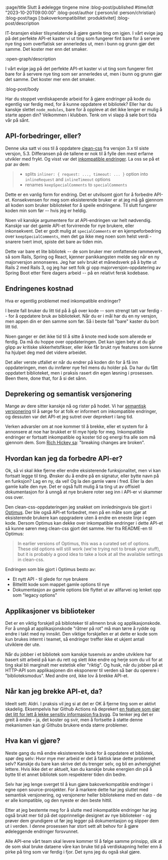 :page/title Slutt å ødelegge tingene mine
:blog-post/published #time/ldt "2023-10-20T09:00:00"
:blog-post/author {:person/id :person/christian}
:blog-post/tags [:bakoverkompatibilitet :produktivitet]
:blog-post/description

IT-bransjen elsker tilsynelatende å gjøre gamle ting om igjen. I vårt evige jag
på det perfekte API-et kaster vi ut ting som fungerer fint bare for å servere
nye ting som overflatisk ser annerledes ut, men i bunn og grunn gjør det samme.
Det koster mer enn det smaker.

:open-graph/description

I vårt evige jag på det perfekte API-et kaster vi ut ting som fungerer fint bare
for å servere nye ting som ser annerledes ut, men i bunn og grunn gjør det
samme. Det koster mer enn det smaker.

:blog-post/body

Har du stoppet verdiskapende arbeid for å gjøre endringer på kode du egentlig
var ferdig med, for å kunne oppdatere et bibliotek? Eller har du kanskje slettet
`node_modules`, bare for å oppleve at det ikke lenger er mulig å starte appen
din? Velkommen i klubben. Tenk om vi slapp å søle bort tida vår på sånt.

## API-forbedringer, eller?

Denne uka satt vi oss til å oppdatere
[clean-css](https://github.com/clean-css/clean-css) fra versjon 3.x til siste
versjon, 5.3. Differansen på de tallene er nok til å fylle den mest erfarne
utvikler med frykt. Og visst var det [inkompatible
endringer](https://github.com/clean-css/clean-css#important-40-breaking-changes).
La oss se på et par av dem:

>- splits `inliner: { request: ..., timeout: ... }` option into `inlineRequest`
>  and `inlineTimeout` options
>- renames `keepSpecialComments` to `specialComments`

Dette er en vanlig form for endring. Det er utvilsomt gjort for å forbedre
API-et. Konsekvensen for meg som eksisterende bruker er at jeg må gå gjennom all
koden som bruker biblioteket for å speile endringene. Til slutt fungerer koden
min som før -- hvis jeg er heldig.

Noen vil kanskje argumentere for at API-endringen var helt nødvendig. Kanskje
var det gamle API-et forvirrende for nye brukere, eller inkonsekvent. Det er
godt mulig at `specialComments` er en kjempeforbedring over
`keepSpecialComments`, men det ga ikke meg noen som helst verdi - snarere tvert
imot, spiste det bare av tiden min.

Dette var bare et lite bibliotek -- de som bruker mer omfattende rammeverk, så
som Rails, Spring og React, kjenner panikkangsten melde seg når en ny
majorversjon annonseres. Jeg har selv brukt et månedsverk på å bytte ut Rails 2
med Rails 3, og jeg har sett folk gi opp majorversjon-oppdatering av Spring Boot
etter flere dagers arbeid -- på en relativt fersk kodebase.

## Endringenes kostnad

Hva er egentlig problemet med inkompatible endringer?

I beste fall bruker du litt tid på å gå over kode -- som strengt tatt var ferdig
-- for å oppdatere bruk av biblioteket. Når du er i mål har du en ny versjon,
men appen din er den samme som før. Så i beste fall "bare" kaster du bort litt
tid.

Noen ganger er det ikke tid til å sitte å knote med kode som allerede er ferdig.
Da må du hoppe over oppdateringen. Det kan igjen bety at du går glipp av
kritiske sikkerhetsfikser, eller ikke får brukt nye features som kunne ha
hjulpet deg med det videre arbeidet.

Det aller verste utfallet er når du endrer på koden din for å få inn
oppdateringen, men du innfører nye feil mens du holder på. Da har du fått
oppdatert biblioteket, men i praksis rasert din egen løsning i prosessen. Been
there, done that, for å si det sånn.

## Deprekering og semantisk versjonering

Mange av dere sitter kanskje nå og rister på hodet. Vi har [semantisk
versjonering](https://semver.org/) til å sørge for at folk er informert om
inkompatible endringer, og dessuten var det API-et jeg sutret over deprekert i
lang tid.

Verken advarsler om at noe kommer til å brekke, eller et system for å annonsere
at noe har brukket er til mye hjelp for meg. Inkompatible endringer er fortsatt
inkompatible og koster tid og energi fra alle som må gjennom dem. Som [Rich
Hickey sa](https://www.youtube.com/watch?v=oyLBGkS5ICk): "breaking changes are
broken".

## Hvordan kan jeg da forbedre API-er?

Ok, så vi skal ikke fjerne eller endre eksisterende funksjonalitet, men vi kan
fortsatt legge til ting. Ønsker du å endre på en signatur, eller bytte navn på
en funksjon? Lag en ny, da vel! Og la den gamle være i fred. Eller la den gamle
kalle den nye. Det er også fullt mulig å ta ting ut av offisiell dokumentasjon
for å unngå at nye brukere roter seg inn i API-er vi skammer oss over.

Den clean-css-oppdateringen jeg snakket om innledningsvis ble gjort i
[Optimus](https://github.com/magnars/optimus). Der ble også API-et forbedret,
men på en måte som gjør at eksisterende brukere kan oppgradere uten å endre en
eneste linje i egen kode. Dersom Optimus kan dekke over inkompatible endringer i
dette API-et så kunne søren meg clean-css gjort det samme. Her fra README-en til
Optimus:

> In earlier versions of Optimus, this was a curated set of options. These old
> options will still work (we're trying not to break your stuff), but it is
> probably a good idea to take a look at all the available settings in
> clean-css.

Endringen som ble gjort i Optimus besto av:

- Et nytt API - til glede for nye brukere
- Bittelitt kode som mappet gamle options til nye
- Dokumentasjon av gamle options ble flyttet ut av allfarvei og lenket opp som
  "legacy options"

## Applikasjoner vs biblioteker

Det er en viktig forskjell på biblioteker til allmenn bruk og applikasjonskode.
For å unngå at applikasjonskode "råtner på rot" må man tørre å rydde og endre i
takt med ny innsikt. Den viktige forskjellen er at dette er kode som kun brukes
internt i teamet, så endringer treffer ikke et ukjent antall utviklere der ute.

Når du jobber i et bibliotek som kanskje tusenvis av andre utviklere har basert
sitt arbeid på kan du rett og slett ikke endre og herje som du vil for at ting
skal bli marginalt mer estetisk eller "riktig". Og husk, når du jobber på et
HTTP-API som applikasjonen din eksponerer til verden så bør du operere i
"biblioteksmodus". Med andre ord, ikke lov å brekke API-et.

## Når kan jeg brekke API-et, da?

Ideelt sett: Aldri. I praksis vil jeg si at det er OK å fjerne ting som er
aktivt skadelig. Eksempelvis har Github Actions nå deprekert [en feature som
gjør det litt for lett å lekke sensitiv
informasjon fra bygg](https://github.blog/changelog/2022-10-11-github-actions-deprecating-save-state-and-set-output-commands/).
Da tenker jeg det er greit å endre - ja, det koster og svir, men å fortsette å
støtte denne mekanismen kan gi Githubs brukere enda større problemer.

## Hva kan vi gjøre?

Neste gang du må endre eksisterende kode for å oppdatere et bibliotek, spør deg
selv: Hvor mye mer arbeid er det å faktisk løse dette problemet selv? Kanskje du
bare kan skrive det du trenger selv, og bli en avhengighet lettere. Hvis ikke
det er aktuelt, kan du kanskje bruke energien din på å bytte til et annet
bibliotek som respekterer tiden din bedre.

Selv har jeg lenge sverget til å kun gjøre bakoverkompatible endringer i egne
open source-prosjekter. For å markere dette har jeg sluttet med semantisk
versjonering, og versjonerer heller bibliotekene med en dato - de er alle
kompatible, og den nyeste er den beste hittil.

Etter at jeg bestemte meg for å slutte med inkompatible endringer har jeg også
brukt mer tid på det opprinnelige designet av nye biblioteker - og prøver dem
grundigere ut før jeg legger på dokumentasjon og slipper dem ut i verden. I
denne prosessen har stort sett alt behov for å gjøre ødeleggende endringer
forsvunnet.

Alle API-ene vårt team skal levere kommer til å følge samme prinsipp, slik at de
som skal bruke dataene våre kan bruke tid på verdiskapning heller enn å pirke på
ting som var ferdig i fjor. Det syns jeg du også skal gjøre.
